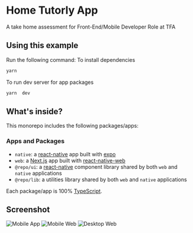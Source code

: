# Home Tutorly App
A take home assessment for Front-End/Mobile Developer Role at TFA

## Using this example
Run the following command:
To install dependencies
```sh
yarn
```
To run dev server for app packages
```sh
yarn  dev
```
## What's inside?
This monorepo includes the following packages/apps:

### Apps and Packages
-  `native`: a [react-native](https://reactnative.dev/) app built with [expo](https://docs.expo.dev/)
-  `web`: a [Next.js](https://nextjs.org/) app built with [react-native-web](https://necolas.github.io/react-native-web/)
-  `@repo/ui`: a [react-native](https://reactnative.dev/) component library shared by both `web` and `native` applications
-  `@repo/lib`: a utilities library shared by both `web` and `native` applications

Each package/app is 100% [TypeScript](https://www.typescriptlang.org/).

## Screenshot

![Mobile App](https://tutorly.moshood.dev/screenshots/home-tutorly-mobile-app.png)
![Mobile Web](https://tutorly.moshood.dev/screenshots/home-tutorly-mobile-web.png)
![Desktop Web](https://tutorly.moshood.dev/screenshots/desktop-web.png)